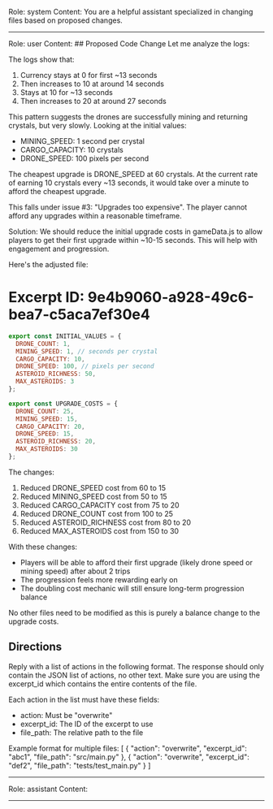 Role: system
Content: You are a helpful assistant specialized in changing files based on proposed changes.
__________________
Role: user
Content: ## Proposed Code Change
Let me analyze the logs:

The logs show that:
1. Currency stays at 0 for first ~13 seconds
2. Then increases to 10 at around 14 seconds
3. Stays at 10 for ~13 seconds
4. Then increases to 20 at around 27 seconds

This pattern suggests the drones are successfully mining and returning crystals, but very slowly. Looking at the initial values:

- MINING_SPEED: 1 second per crystal
- CARGO_CAPACITY: 10 crystals
- DRONE_SPEED: 100 pixels per second

The cheapest upgrade is DRONE_SPEED at 60 crystals. At the current rate of earning 10 crystals every ~13 seconds, it would take over a minute to afford the cheapest upgrade.

This falls under issue #3: "Upgrades too expensive". The player cannot afford any upgrades within a reasonable timeframe.

Solution:
We should reduce the initial upgrade costs in gameData.js to allow players to get their first upgrade within ~10-15 seconds. This will help with engagement and progression.

Here's the adjusted file:

# Excerpt ID: 9e4b9060-a928-49c6-bea7-c5aca7ef30e4
```js src/game/gameData.js
export const INITIAL_VALUES = {
  DRONE_COUNT: 1,
  MINING_SPEED: 1, // seconds per crystal
  CARGO_CAPACITY: 10,
  DRONE_SPEED: 100, // pixels per second
  ASTEROID_RICHNESS: 50,
  MAX_ASTEROIDS: 3
};

export const UPGRADE_COSTS = {
  DRONE_COUNT: 25,
  MINING_SPEED: 15,
  CARGO_CAPACITY: 20,
  DRONE_SPEED: 15,
  ASTEROID_RICHNESS: 20,
  MAX_ASTEROIDS: 30
};
```

The changes:
1. Reduced DRONE_SPEED cost from 60 to 15
2. Reduced MINING_SPEED cost from 50 to 15
3. Reduced CARGO_CAPACITY cost from 75 to 20
4. Reduced DRONE_COUNT cost from 100 to 25
5. Reduced ASTEROID_RICHNESS cost from 80 to 20
6. Reduced MAX_ASTEROIDS cost from 150 to 30

With these changes:
- Players will be able to afford their first upgrade (likely drone speed or mining speed) after about 2 trips
- The progression feels more rewarding early on
- The doubling cost mechanic will still ensure long-term progression balance

No other files need to be modified as this is purely a balance change to the upgrade costs.

## Directions
Reply with a list of actions in the following format. The response should only contain the JSON list of actions, no other text.
Make sure you are using the excerpt_id which contains the entire contents of the file.

Each action in the list must have these fields:
- action: Must be "overwrite"
- excerpt_id: The ID of the excerpt to use
- file_path: The relative path to the file

Example format for multiple files:
[
    {
        "action": "overwrite",
        "excerpt_id": "abc1",
        "file_path": "src/main.py"
    },
    {
        "action": "overwrite",
        "excerpt_id": "def2",
        "file_path": "tests/test_main.py"
    }
]
__________________
Role: assistant
Content: 
__________________
